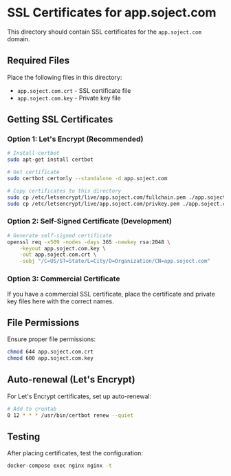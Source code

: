 # SSL Certificates for app.soject.com

This directory should contain SSL certificates for the `app.soject.com` domain.

## Required Files

Place the following files in this directory:

- `app.soject.com.crt` - SSL certificate file
- `app.soject.com.key` - Private key file

## Getting SSL Certificates

### Option 1: Let's Encrypt (Recommended)
```bash
# Install certbot
sudo apt-get install certbot

# Get certificate
sudo certbot certonly --standalone -d app.soject.com

# Copy certificates to this directory
sudo cp /etc/letsencrypt/live/app.soject.com/fullchain.pem ./app.soject.com.crt
sudo cp /etc/letsencrypt/live/app.soject.com/privkey.pem ./app.soject.com.key
```

### Option 2: Self-Signed Certificate (Development)
```bash
# Generate self-signed certificate
openssl req -x509 -nodes -days 365 -newkey rsa:2048 \
    -keyout app.soject.com.key \
    -out app.soject.com.crt \
    -subj "/C=US/ST=State/L=City/O=Organization/CN=app.soject.com"
```

### Option 3: Commercial Certificate
If you have a commercial SSL certificate, place the certificate and private key files here with the correct names.

## File Permissions
Ensure proper file permissions:
```bash
chmod 644 app.soject.com.crt
chmod 600 app.soject.com.key
```

## Auto-renewal (Let's Encrypt)
For Let's Encrypt certificates, set up auto-renewal:
```bash
# Add to crontab
0 12 * * * /usr/bin/certbot renew --quiet
```

## Testing
After placing certificates, test the configuration:
```bash
docker-compose exec nginx nginx -t
``` 